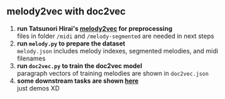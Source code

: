 ## melody2vec with doc2vec

1. **run Tatsunori Hirai's [melody2vec](https://github.com/TatsunoriHirai/Melody2vec) for preprocessing**  
   files in folder `/midi` and `/melody-segmented` are needed in next steps
2. **run `melody.py` to prepare the dataset**  
   `melody.json` includes melody indexes, segmented melodies, and midi filenames
3. **run `doc2vec.py` to train the doc2vec model**  
   paragraph vectors of training melodies are shown in `doc2vec.json`
4. **some downstream tasks are shown [here](../downstream%20tasks)**  
   just demos XD
